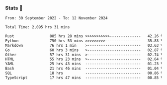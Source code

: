 ### Stats 👋
<!--START_SECTION:waka-->

```txt
From: 30 September 2022 - To: 12 November 2024

Total Time: 2,095 hrs 31 mins

Rust                885 hrs 28 mins >>>>>>>>>>>--------------   42.26 %
Python              750 hrs 53 mins >>>>>>>>>----------------   35.83 %
Markdown            76 hrs 1 min    >------------------------   03.63 %
Go                  60 hrs 3 mins   >------------------------   02.87 %
Other               57 hrs 31 mins  >------------------------   02.74 %
HTML                55 hrs 23 mins  >------------------------   02.64 %
YAML                25 hrs 43 mins  -------------------------   01.23 %
Bash                21 hrs 46 mins  -------------------------   01.04 %
SQL                 18 hrs          -------------------------   00.86 %
TypeScript          17 hrs 47 mins  -------------------------   00.85 %
```

<!--END_SECTION:waka-->

<!--
**buhaytza2005/buhaytza2005** is a ✨ _special_ ✨ repository because its `README.md` (this file) appears on your GitHub profile.

Here are some ideas to get you started:

- 🔭 I’m currently working on ...
- 🌱 I’m currently learning ...
- 👯 I’m looking to collaborate on ...
- 🤔 I’m looking for help with ...
- 💬 Ask me about ...
- 📫 How to reach me: ...
- 😄 Pronouns: ...
- ⚡ Fun fact: ...
-->


